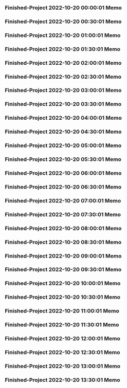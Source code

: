 ### Finished-Project 2022-10-20 00:00:01 Memo
### Finished-Project 2022-10-20 00:30:01 Memo
### Finished-Project 2022-10-20 01:00:01 Memo
### Finished-Project 2022-10-20 01:30:01 Memo
### Finished-Project 2022-10-20 02:00:01 Memo
### Finished-Project 2022-10-20 02:30:01 Memo
### Finished-Project 2022-10-20 03:00:01 Memo
### Finished-Project 2022-10-20 03:30:01 Memo
### Finished-Project 2022-10-20 04:00:01 Memo
### Finished-Project 2022-10-20 04:30:01 Memo
### Finished-Project 2022-10-20 05:00:01 Memo
### Finished-Project 2022-10-20 05:30:01 Memo
### Finished-Project 2022-10-20 06:00:01 Memo
### Finished-Project 2022-10-20 06:30:01 Memo
### Finished-Project 2022-10-20 07:00:01 Memo
### Finished-Project 2022-10-20 07:30:01 Memo
### Finished-Project 2022-10-20 08:00:01 Memo
### Finished-Project 2022-10-20 08:30:01 Memo
### Finished-Project 2022-10-20 09:00:01 Memo
### Finished-Project 2022-10-20 09:30:01 Memo
### Finished-Project 2022-10-20 10:00:01 Memo
### Finished-Project 2022-10-20 10:30:01 Memo
### Finished-Project 2022-10-20 11:00:01 Memo
### Finished-Project 2022-10-20 11:30:01 Memo
### Finished-Project 2022-10-20 12:00:01 Memo
### Finished-Project 2022-10-20 12:30:01 Memo
### Finished-Project 2022-10-20 13:00:01 Memo
### Finished-Project 2022-10-20 13:30:01 Memo
